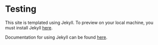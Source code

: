 # Testing
This site is templated using Jekyll.
To preview on your local machine, you must install Jekyll [here](https://jekyllrb.com/docs/installation/).

Documentation for using Jekyll can be found [here](https://jekyllrb.com/docs/usage/).


